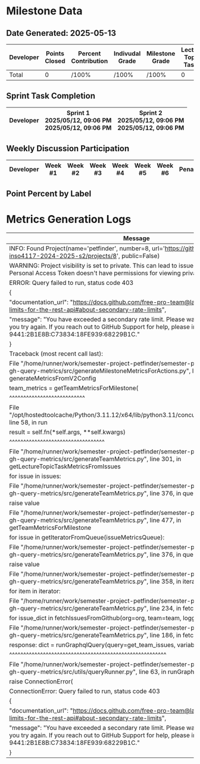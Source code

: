 # Milestone Data

## Date Generated: 2025-05-13
| Developer | Points Closed | Percent Contribution | Indivudal Grade | Milestone Grade | Lecture Topic Tasks |
| --------- | ------------- | -------------------- | --------------- | --------------- | ------------------- |
| Total | 0 | /100% | /100% | /100% | 0 |


## Sprint Task Completion

| Developer | Sprint 1<br>2025/05/12, 09:06 PM<br>2025/05/12, 09:06 PM | Sprint 2<br>2025/05/12, 09:06 PM<br>2025/05/12, 09:06 PM |
|---|---|---|

## Weekly Discussion Participation

| Developer | Week #1 | Week #2 | Week #3 | Week #4 | Week #5 | Week #6 | Penalty |
|---|---|---|---|---|---|---|---|

## Point Percent by Label

# Metrics Generation Logs

| Message |
| ------- |
| INFO: Found Project(name='petfinder', number=8, url='https://github.com/orgs/uprm-inso4117-2024-2025-s2/projects/8', public=False) |
| WARNING: Project visibility is set to private. This can lead to issues not being found if the Personal Access Token doesn't have permissions for viewing private projects. |
| ERROR: Query failed to run, status code 403 |
| { |
|   "documentation_url": "https://docs.github.com/free-pro-team@latest/rest/overview/rate-limits-for-the-rest-api#about-secondary-rate-limits", |
|   "message": "You have exceeded a secondary rate limit. Please wait a few minutes before you try again. If you reach out to GitHub Support for help, please include the request ID 9441:2B1E8B:C73834:18FE939:68229B1C." |
| } |
| Traceback (most recent call last): |
|   File "/home/runner/work/semester-project-petfinder/semester-project-petfinder/inso-gh-query-metrics/src/generateMilestoneMetricsForActions.py", line 80, in generateMetricsFromV2Config |
|     team_metrics = getTeamMetricsForMilestone( |
|                    ^^^^^^^^^^^^^^^^^^^^^^^^^^^ |
|   File "/opt/hostedtoolcache/Python/3.11.12/x64/lib/python3.11/concurrent/futures/thread.py", line 58, in run |
|     result = self.fn(*self.args, **self.kwargs) |
|              ^^^^^^^^^^^^^^^^^^^^^^^^^^^^^^^^^^ |
|   File "/home/runner/work/semester-project-petfinder/semester-project-petfinder/inso-gh-query-metrics/src/generateTeamMetrics.py", line 301, in getLectureTopicTaskMetricsFromIssues |
|     for issue in issues: |
|   File "/home/runner/work/semester-project-petfinder/semester-project-petfinder/inso-gh-query-metrics/src/generateTeamMetrics.py", line 376, in queueIteratorNext |
|     raise value |
|   File "/home/runner/work/semester-project-petfinder/semester-project-petfinder/inso-gh-query-metrics/src/generateTeamMetrics.py", line 477, in getTeamMetricsForMilestone |
|     for issue in getIteratorFromQueue(issueMetricsQueue): |
|   File "/home/runner/work/semester-project-petfinder/semester-project-petfinder/inso-gh-query-metrics/src/generateTeamMetrics.py", line 376, in queueIteratorNext |
|     raise value |
|   File "/home/runner/work/semester-project-petfinder/semester-project-petfinder/inso-gh-query-metrics/src/generateTeamMetrics.py", line 358, in iteratorSplitter |
|     for item in iterator: |
|   File "/home/runner/work/semester-project-petfinder/semester-project-petfinder/inso-gh-query-metrics/src/generateTeamMetrics.py", line 234, in fetchProcessedIssues |
|     for issue_dict in fetchIssuesFromGithub(org=org, team=team, logger=logger): |
|   File "/home/runner/work/semester-project-petfinder/semester-project-petfinder/inso-gh-query-metrics/src/generateTeamMetrics.py", line 186, in fetchIssuesFromGithub |
|     response: dict = runGraphqlQuery(query=get_team_issues, variables=params) |
|                      ^^^^^^^^^^^^^^^^^^^^^^^^^^^^^^^^^^^^^^^^^^^^^^^^^^^^^^^^ |
|   File "/home/runner/work/semester-project-petfinder/semester-project-petfinder/inso-gh-query-metrics/src/utils/queryRunner.py", line 63, in runGraphqlQuery |
|     raise ConnectionError( |
| ConnectionError: Query failed to run, status code 403 |
| { |
|   "documentation_url": "https://docs.github.com/free-pro-team@latest/rest/overview/rate-limits-for-the-rest-api#about-secondary-rate-limits", |
|   "message": "You have exceeded a secondary rate limit. Please wait a few minutes before you try again. If you reach out to GitHub Support for help, please include the request ID 9441:2B1E8B:C73834:18FE939:68229B1C." |
| } |

